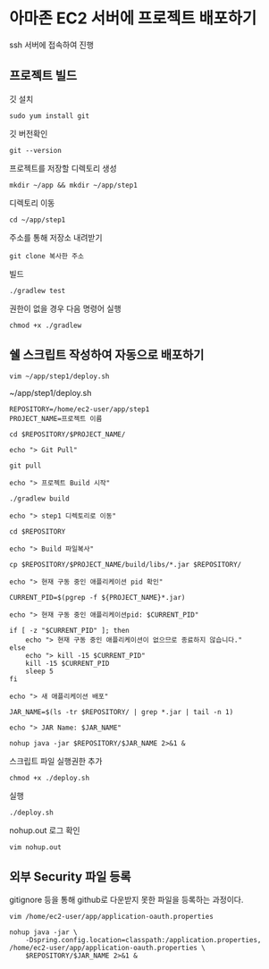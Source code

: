 # 아마존 EC2 서버에 프로젝트 배포하기

ssh 서버에 접속하여 진행

## 프로젝트 빌드

깃 설치
```
sudo yum install git
```

깃 버전확인
```
git --version
```

프로젝트를 저장할 디렉토리 생성
```
mkdir ~/app && mkdir ~/app/step1
```

디렉토리 이동
```
cd ~/app/step1
```

주소를 통해 저장소 내려받기
```
git clone 복사한 주소
```

빌드
```
./gradlew test
```

권한이 없을 경우 다음 명령어 실행
```
chmod +x ./gradlew
```

## 쉘 스크립트 작성하여 자동으로 배포하기

```
vim ~/app/step1/deploy.sh
```

~/app/step1/deploy.sh
```
REPOSITORY=/home/ec2-user/app/step1
PROJECT_NAME=프로젝트 이름

cd $REPOSITORY/$PROJECT_NAME/

echo "> Git Pull"

git pull

echo "> 프로젝트 Build 시작"

./gradlew build

echo "> step1 디렉토리로 이동"

cd $REPOSITORY

echo "> Build 파일복사"

cp $REPOSITORY/$PROJECT_NAME/build/libs/*.jar $REPOSITORY/

echo "> 현재 구동 중인 애플리케이션 pid 확인"

CURRENT_PID=$(pgrep -f ${PROJECT_NAME}*.jar)

echo "> 현재 구동 중인 애플리케이션pid: $CURRENT_PID"

if [ -z "$CURRENT_PID" ]; then
	echo "> 현재 구동 중인 애플리케이션이 없으므로 종료하지 않습니다."
else
	echo "> kill -15 $CURRENT_PID"
	kill -15 $CURRENT_PID
	sleep 5
fi

echo "> 새 애플리케이션 배포"

JAR_NAME=$(ls -tr $REPOSITORY/ | grep *.jar | tail -n 1)

echo "> JAR Name: $JAR_NAME"

nohup java -jar $REPOSITORY/$JAR_NAME 2>&1 &
```


스크립트 파일 실행권한 추가
```
chmod +x ./deploy.sh
```

실행
```
./deploy.sh
```

nohup.out 로그 확인
```
vim nohup.out
```

## 외부 Security 파일 등록
gitignore 등을 통해 github로 다운받지 못한 파일을 등록하는 과정이다.
```
vim /home/ec2-user/app/application-oauth.properties
```

```
nohup java -jar \
	-Dspring.config.location=classpath:/application.properties, /home/ec2-user/app/application-oauth.properties \
	$REPOSITORY/$JAR_NAME 2>&1 &
```
